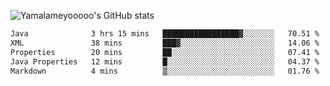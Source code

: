 ![Yamalameyooooo's GitHub stats](https://github-readme-stats.vercel.app/api?username=yamalameyooooo&theme=transparent&show_icons=true\&show=reviews,discussions_started,discussions_answered,prs_merged,prs_merged_percentage)

<!--START_SECTION:waka-->

```txt
Java              3 hrs 15 mins   █████████████████▓░░░░░░░   70.51 %
XML               38 mins         ███▓░░░░░░░░░░░░░░░░░░░░░   14.06 %
Properties        20 mins         ██░░░░░░░░░░░░░░░░░░░░░░░   07.41 %
Java Properties   12 mins         █░░░░░░░░░░░░░░░░░░░░░░░░   04.37 %
Markdown          4 mins          ▒░░░░░░░░░░░░░░░░░░░░░░░░   01.76 %
```

<!--END_SECTION:waka-->
